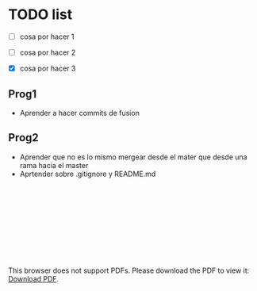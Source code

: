 # TODO list

- [ ] cosa por hacer 1
- [ ] cosa por hacer 2
- [x] cosa por hacer 3


## Prog1
 * Aprender a hacer commits de fusion 

## Prog2
 * Aprender que no es lo mismo mergear desde el mater que desde una rama hacia el master
 * Aprtender sobre .gitignore y README.md



<object data="https://github.com/AleixMT/Problemas-Computadores/blob/master/1/1.pdf" type="application/pdf" width="700px" height="700px">
    <embed src="https://github.com/AleixMT/Problemas-Computadores/blob/master/1/1.pdf">
        <p>This browser does not support PDFs. Please download the PDF to view it: <a href="https://github.com/AleixMT/Problemas-Computadores/blob/master/1/1.pdf">Download PDF</a>.</p>
    </embed>
</object>

